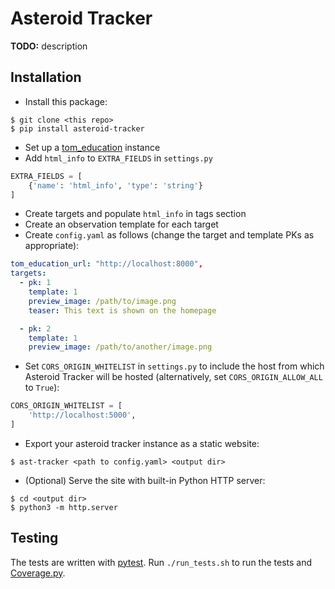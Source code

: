 # Asteroid Tracker

**TODO:** description

## Installation

* Install this package:
```
$ git clone <this repo>
$ pip install asteroid-tracker
```
* Set up a [tom_education](https://github.com/joesingo/tom_education) instance
* Add `html_info` to `EXTRA_FIELDS` in `settings.py`
```python
EXTRA_FIELDS = [
    {'name': 'html_info', 'type': 'string'}
]
```
* Create targets and populate `html_info` in tags section
* Create an observation template for each target
* Create `config.yaml` as follows (change the target and template PKs as
  appropriate):
```yaml
tom_education_url: "http://localhost:8000",
targets:
  - pk: 1
    template: 1
    preview_image: /path/to/image.png
    teaser: This text is shown on the homepage

  - pk: 2
    template: 1
    preview_image: /path/to/another/image.png
```
* Set `CORS_ORIGIN_WHITELIST` in `settings.py` to include the host from which
  Asteroid Tracker will be hosted (alternatively, set `CORS_ORIGIN_ALLOW_ALL`
  to `True`):
```python
CORS_ORIGIN_WHITELIST = [
    'http://localhost:5000',
]
```
* Export your asteroid tracker instance as a static website:
```
$ ast-tracker <path to config.yaml> <output dir>
```
* (Optional) Serve the site with built-in Python HTTP server:
```
$ cd <output dir>
$ python3 -m http.server
```

## Testing

The tests are written with
[pytest](https://docs.pytest.org/en/latest/index.html). Run `./run_tests.sh` to
run the tests and [Coverage.py](https://coverage.readthedocs.io/en/v4.5.x/).

